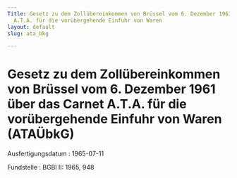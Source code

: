 ```yaml
---
Title: Gesetz zu dem Zollübereinkommen von Brüssel vom 6. Dezember 1961 über das Carnet
  A.T.A. für die vorübergehende Einfuhr von Waren
layout: default
slug: ata_bkg

---
```


# Gesetz zu dem Zollübereinkommen von Brüssel vom 6. Dezember 1961 über das Carnet A.T.A. für die vorübergehende Einfuhr von Waren (ATAÜbkG)

Ausfertigungsdatum
:   1965-07-11

Fundstelle
:   BGBl II: 1965, 948

